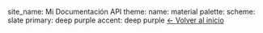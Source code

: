 site_name: Mi Documentación API
theme:
  name: material
  palette:
    scheme: slate
    primary: deep purple
    accent: deep purple
[← Volver al inicio](index.md)
